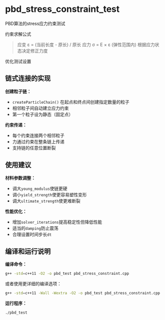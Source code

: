 # pbd_stress_constraint_test

PBD算法的stress应力约束测试

约束求解公式

> 应变 ε = (当前长度 - 原长) / 原长
> 应力 σ = E × ε (弹性范围内)
> 根据应力状态决定修正力度

优化测试设置

## 链式连接的实现

**创建粒子链：**

- `createParticleChain()` 在起点和终点间创建指定数量的粒子
- 相邻粒子间自动建立应力约束
- 第一个粒子设为静态（固定点）

**约束传递：**

- 每个约束连接两个相邻粒子
- 力通过约束在整条链上传递
- 支持链的任意位置断裂

## 使用建议

**材料参数调整：**

- 调大`young_modulus`使链更硬
- 调小`yield_strength`使更容易塑性变形
- 调大`ultimate_strength`使更难断裂

**性能优化：**

- 增加`solver_iterations`提高稳定性但降低性能
- 适当的`damping`防止震荡
- 合理设置时间步长`dt`

## 编译和运行说明

**编译命令：**

```bash
g++ -std=c++11 -O2 -o pbd_test pbd_stress_constraint.cpp
```

或者使用更详细的编译选项：

```bash
g++ -std=c++11 -Wall -Wextra -O2 -o pbd_test pbd_stress_constraint.cpp
```

**运行程序：**

```bash
./pbd_test
```